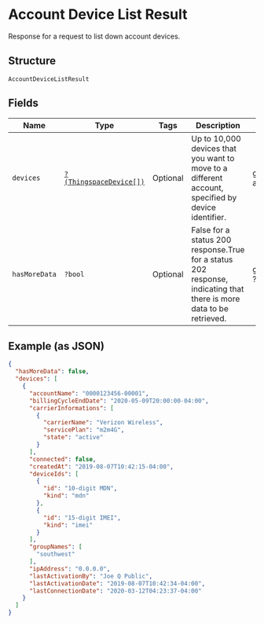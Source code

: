 
# Account Device List Result

Response for a request to list down account devices.

## Structure

`AccountDeviceListResult`

## Fields

| Name | Type | Tags | Description | Getter | Setter |
|  --- | --- | --- | --- | --- | --- |
| `devices` | [`?(ThingspaceDevice[])`](../../doc/models/thingspace-device.md) | Optional | Up to 10,000 devices that you want to move to a different account, specified by device identifier. | getDevices(): ?array | setDevices(?array devices): void |
| `hasMoreData` | `?bool` | Optional | False for a status 200 response.True for a status 202 response, indicating that there is more data to be retrieved. | getHasMoreData(): ?bool | setHasMoreData(?bool hasMoreData): void |

## Example (as JSON)

```json
{
  "hasMoreData": false,
  "devices": [
    {
      "accountName": "0000123456-00001",
      "billingCycleEndDate": "2020-05-09T20:00:00-04:00",
      "carrierInformations": [
        {
          "carrierName": "Verizon Wireless",
          "servicePlan": "m2m4G",
          "state": "active"
        }
      ],
      "connected": false,
      "createdAt": "2019-08-07T10:42:15-04:00",
      "deviceIds": [
        {
          "id": "10-digit MDN",
          "kind": "mdn"
        },
        {
          "id": "15-digit IMEI",
          "kind": "imei"
        }
      ],
      "groupNames": [
        "southwest"
      ],
      "ipAddress": "0.0.0.0",
      "lastActivationBy": "Joe Q Public",
      "lastActivationDate": "2019-08-07T10:42:34-04:00",
      "lastConnectionDate": "2020-03-12T04:23:37-04:00"
    }
  ]
}
```

